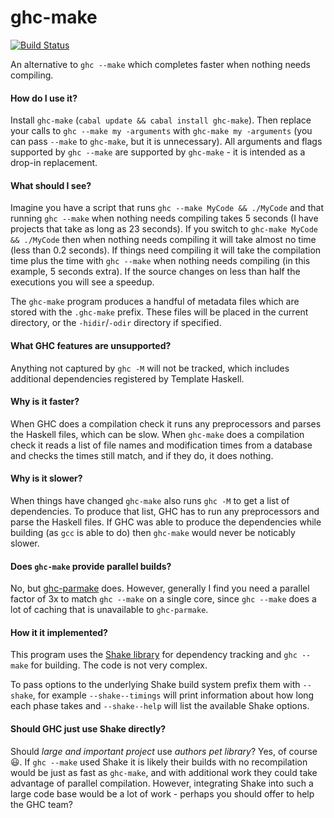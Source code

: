 ghc-make
========

[![Build Status](https://travis-ci.org/ndmitchell/ghc-make.png)](https://travis-ci.org/ndmitchell/ghc-make)

An alternative to `ghc --make` which completes faster when nothing needs compiling.

#### How do I use it?

Install `ghc-make` (`cabal update && cabal install ghc-make`). Then replace your calls to `ghc --make my -arguments` with `ghc-make my -arguments` (you can pass `--make` to `ghc-make`, but it is unnecessary). All arguments and flags supported by `ghc --make` are supported by `ghc-make` - it is intended as a drop-in replacement.

#### What should I see?

Imagine you have a script that runs `ghc --make MyCode && ./MyCode` and that running `ghc --make` when nothing needs compiling takes 5 seconds (I have projects that take as long as 23 seconds). If you switch to `ghc-make MyCode && ./MyCode` then when nothing needs compiling it will take almost no time (less than 0.2 seconds). If things need compiling it will take the compilation time plus the time with `ghc --make` when nothing needs compiling (in this example, 5 seconds extra). If the source changes on less than half the executions you will see a speedup.

The `ghc-make` program produces a handful of metadata files which are stored with the `.ghc-make` prefix. These files will be placed in the current directory, or the `-hidir`/`-odir` directory if specified.

#### What GHC features are unsupported?

Anything not captured by `ghc -M` will not be tracked, which includes additional dependencies registered by Template Haskell.

#### Why is it faster?

When GHC does a compilation check it runs any preprocessors and parses the Haskell files, which can be slow. When `ghc-make` does a compilation check it reads a list of file names and modification times from a database and checks the times still match, and if they do, it does nothing.

#### Why is it slower?

When things have changed `ghc-make` also runs `ghc -M` to get a list of dependencies. To produce that list, GHC has to run any preprocessors and parse the Haskell files. If GHC was able to produce the dependencies while building (as `gcc` is able to do) then `ghc-make` would never be noticably slower.

#### Does `ghc-make` provide parallel builds?

No, but [ghc-parmake](http://hackage.haskell.org/package/ghc-parmake) does. However, generally I find you need a parallel factor of 3x to match `ghc --make` on a single core, since `ghc --make` does a lot of caching that is unavailable to `ghc-parmake`.

#### How it it implemented?

This program uses the [Shake library](https://github.com/ndmitchell/shake) for dependency tracking and `ghc --make` for building. The code is not very complex.

To pass options to the underlying Shake build system prefix them with `--shake`, for example `--shake--timings` will print information about how long each phase takes and `--shake--help` will list the available Shake options.

#### Should GHC just use Shake directly?

Should _large and important project_ use _authors pet library_? Yes, of course :smiley:. If `ghc --make` used Shake it is likely their builds with no recompilation would be just as fast as `ghc-make`, and with additional work they could take advantage of parallel compilation. However, integrating Shake into such a large code base would be a lot of work - perhaps you should offer to help the GHC team?

